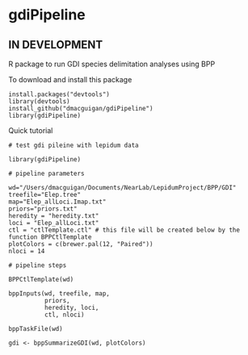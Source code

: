 # gdiPipeline
## IN DEVELOPMENT

R package to run GDI species delimitation analyses using BPP

To download and install this package
```
install.packages("devtools")
library(devtools)
install_github("dmacguigan/gdiPipeline")
library(gdiPipeline)
```

Quick tutorial
```
# test gdi pileine with lepidum data

library(gdiPipeline)

# pipeline parameters

wd="/Users/dmacguigan/Documents/NearLab/LepidumProject/BPP/GDI"
treefile="Elep.tree"
map="Elep_allLoci.Imap.txt"
priors="priors.txt"
heredity = "heredity.txt"
loci = "Elep_allLoci.txt"
ctl = "ctlTemplate.ctl" # this file will be created below by the function BPPCtlTemplate
plotColors = c(brewer.pal(12, "Paired"))
nloci = 14

# pipeline steps

BPPCtlTemplate(wd)

bppInputs(wd, treefile, map,
          priors,
          heredity, loci,
          ctl, nloci)

bppTaskFile(wd)

gdi <- bppSummarizeGDI(wd, plotColors)
```
